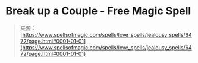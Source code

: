 <!--yml
category: 未分类
date: 2024-06-12 18:41:09
-->

# Break up a Couple - Free Magic Spell

> 来源：[https://www.spellsofmagic.com/spells/love_spells/jealousy_spells/6472/page.html#0001-01-01](https://www.spellsofmagic.com/spells/love_spells/jealousy_spells/6472/page.html#0001-01-01)